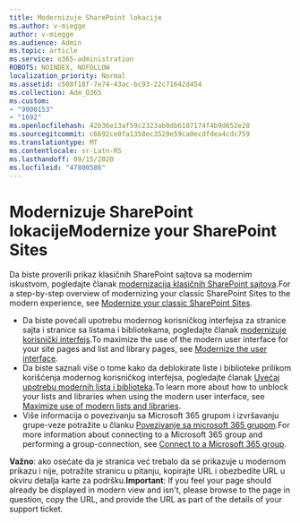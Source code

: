 ```yaml
---
title: Modernizuje SharePoint lokacije
ms.author: v-miegge
author: v-miegge
ms.audience: Admin
ms.topic: article
ms.service: o365-administration
ROBOTS: NOINDEX, NOFOLLOW
localization_priority: Normal
ms.assetid: c508f18f-7e74-43ac-bc93-22c71642d454
ms.collection: Adm_O365
ms.custom:
- "9000153"
- "1692"
ms.openlocfilehash: 42b36e13af59c2323ab0db6107174f4b9d652e28
ms.sourcegitcommit: c6692ce0fa1358ec3529e59ca0ecdfdea4cdc759
ms.translationtype: MT
ms.contentlocale: sr-Latn-RS
ms.lasthandoff: 09/15/2020
ms.locfileid: "47800586"
---
```

# <a name="modernize-your-sharepoint-sites"></a><span data-ttu-id="1cd1c-102">Modernizuje SharePoint lokacije</span><span class="sxs-lookup"><span data-stu-id="1cd1c-102">Modernize your SharePoint Sites</span></span>

<span data-ttu-id="1cd1c-103">Da biste proverili prikaz klasičnih SharePoint sajtova sa modernim iskustvom, pogledajte članak [modernizacija klasičnih SharePoint sajtova](https://docs.microsoft.com/sharepoint/dev/transform/modernize-classic-sites).</span><span class="sxs-lookup"><span data-stu-id="1cd1c-103">For a step-by-step overview of modernizing your classic SharePoint Sites to the modern experience, see [Modernize your classic SharePoint Sites](https://docs.microsoft.com/sharepoint/dev/transform/modernize-classic-sites).</span></span>

* <span data-ttu-id="1cd1c-104">Da biste povećali upotrebu modernog korisničkog interfejsa za stranice sajta i stranice sa listama i bibliotekama, pogledajte članak [modernizuje korisnički interfejs](https://docs.microsoft.com/sharepoint/dev/transform/modernize-userinterface).</span><span class="sxs-lookup"><span data-stu-id="1cd1c-104">To maximize the use of the modern user interface for your site pages and list and library pages, see [Modernize the user interface](https://docs.microsoft.com/sharepoint/dev/transform/modernize-userinterface).</span></span>
* <span data-ttu-id="1cd1c-105">Da biste saznali više o tome kako da deblokirate liste i biblioteke prilikom korišćenja modernog korisničkog interfejsa, pogledajte članak [Uvećaj upotrebu modernih lista i biblioteka](https://docs.microsoft.com/sharepoint/dev/transform/modernize-userinterface-lists-and-libraries).</span><span class="sxs-lookup"><span data-stu-id="1cd1c-105">To learn more about how to unblock your lists and libraries when using the modern user interface, see [Maximize use of modern lists and libraries](https://docs.microsoft.com/sharepoint/dev/transform/modernize-userinterface-lists-and-libraries).</span></span>
* <span data-ttu-id="1cd1c-106">Više informacija o povezivanju sa Microsoft 365 grupom i izvršavanju grupe-veze potražite u članku [Povezivanje sa microsoft 365 grupom](https://docs.microsoft.com/sharepoint/dev/transform/modernize-connect-to-office365-group).</span><span class="sxs-lookup"><span data-stu-id="1cd1c-106">For more information about connecting to a Microsoft 365 group and performing a group-connection, see [Connect to a Microsoft 365 group](https://docs.microsoft.com/sharepoint/dev/transform/modernize-connect-to-office365-group).</span></span>

<span data-ttu-id="1cd1c-107">**Važno**: ako osećate da je stranica već trebalo da se prikazuje u modernom prikazu i nije, potražite stranicu u pitanju, kopirajte URL i obezbedite URL u okviru detalja karte za podršku.</span><span class="sxs-lookup"><span data-stu-id="1cd1c-107">**Important**: If you feel your page should already be displayed in modern view and isn't, please browse to the page in question, copy the URL, and provide the URL as part of the details of your support ticket.</span></span>
